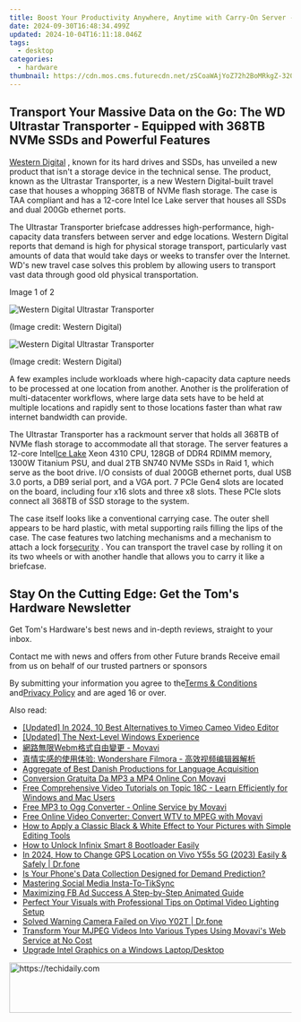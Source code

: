 ```yaml
---
title: Boost Your Productivity Anywhere, Anytime with Carry-On Server - High Performance Ampere Altra CPU & Unprecedented Memory Specs for Tech Enthusiasts
date: 2024-09-30T16:48:34.499Z
updated: 2024-10-04T16:11:18.046Z
tags:
  - desktop
categories:
  - hardware
thumbnail: https://cdn.mos.cms.futurecdn.net/zSCoaWAjYoZ72h2BoMRkgZ-320-80.jpg
---
```


## Transport Your Massive Data on the Go: The WD Ultrastar Transporter - Equipped with 368TB NVMe SSDs and Powerful Features

[Western Digital](https://www.tomshardware.com/tag/western-digital) , known for its hard drives and SSDs, has unveiled a new product that isn't a storage device in the technical sense. The product, known as the Ultrastar Transporter, is a new Western Digital-built travel case that houses a whopping 368TB of NVMe flash storage. The case is TAA compliant and has a 12-core Intel Ice Lake server that houses all SSDs and dual 200Gb ethernet ports.

 The Ultrastar Transporter briefcase addresses high-performance, high-capacity data transfers between server and edge locations. Western Digital reports that demand is high for physical storage transport, particularly vast amounts of data that would take days or weeks to transfer over the Internet. WD's new travel case solves this problem by allowing users to transport vast data through good old physical transportation.

 Image 1 of 2

![Western Digital Ultrastar Transporter](https://vanilla.futurecdn.net/cyclingnews/media/img/missing-image.svg)

 (Image credit: Western Digital)

![Western Digital Ultrastar Transporter](https://vanilla.futurecdn.net/cyclingnews/media/img/missing-image.svg)

 (Image credit: Western Digital)

 A few examples include workloads where high-capacity data capture needs to be processed at one location from another. Another is the proliferation of multi-datacenter workflows, where large data sets have to be held at multiple locations and rapidly sent to those locations faster than what raw internet bandwidth can provide.

 The Ultrastar Transporter has a rackmount server that holds all 368TB of NVMe flash storage to accommodate all that storage. The server features a 12-core Intel[Ice Lake](https://www.tomshardware.com/reviews/intel-10nm-ice-lake-test-benchmarks,6257.html) Xeon 4310 CPU, 128GB of DDR4 RDIMM memory, 1300W Titanium PSU, and dual 2TB SN740 NVMe SSDs in Raid 1, which serve as the boot drive. I/O consists of dual 200GB ethernet ports, dual USB 3.0 ports, a DB9 serial port, and a VGA port. 7 PCIe Gen4 slots are located on the board, including four x16 slots and three x8 slots. These PCIe slots connect all 368TB of SSD storage to the system.

 The case itself looks like a conventional carrying case. The outer shell appears to be hard plastic, with metal supporting rails filling the lips of the case. The case features two latching mechanisms and a mechanism to attach a lock for[security](https://www.tomshardware.com/tag/security) . You can transport the travel case by rolling it on its two wheels or with another handle that allows you to carry it like a briefcase.

## Stay On the Cutting Edge: Get the Tom's Hardware Newsletter

 Get Tom's Hardware's best news and in-depth reviews, straight to your inbox.

 Contact me with news and offers from other Future brands  Receive email from us on behalf of our trusted partners or sponsors

 By submitting your information you agree to the[Terms & Conditions](https://futureplc.com/terms-conditions/) and[Privacy Policy](https://futureplc.com/privacy-policy/) and are aged 16 or over.

<ins class="adsbygoogle"
     style="display:block"
     data-ad-format="autorelaxed"
     data-ad-client="ca-pub-7571918770474297"
     data-ad-slot="1223367746"></ins>

<ins class="adsbygoogle"
     style="display:block"
     data-ad-client="ca-pub-7571918770474297"
     data-ad-slot="8358498916"
     data-ad-format="auto"
     data-full-width-responsive="true"></ins>

<span class="atpl-alsoreadstyle">Also read:</span>
<div><ul>
<li><a href="https://vimeo-videos.techidaily.com/updated-in-2024-10-best-alternatives-to-vimeo-cameo-video-editor/"><u>[Updated] In 2024, 10 Best Alternatives to Vimeo Cameo Video Editor</u></a></li>
<li><a href="https://fox-helps.techidaily.com/updated-the-next-level-windows-experience/"><u>[Updated] The Next-Level Windows Experience</u></a></li>
<li><a href="https://techtrends.techidaily.com/1726223810015-webm-movavi/"><u>網路無限Webm格式自由變更 - Movavi</u></a></li>
<li><a href="https://techtrends.techidaily.com/1726225731981-wondershare-filmora/"><u>真情实感的使用体验: Wondershare Filmora - 高效视频编辑器解析</u></a></li>
<li><a href="https://mondly-stories.techidaily.com/aggregate-of-best-danish-productions-for-language-acquisition/"><u>Aggregate of Best Danish Productions for Language Acquisition</u></a></li>
<li><a href="https://techtrends.techidaily.com/conversion-gratuita-da-mp3-a-mp4-online-con-movavi/"><u>Conversion Gratuita Da MP3 a MP4 Online Con Movavi</u></a></li>
<li><a href="https://techtrends.techidaily.com/free-comprehensive-video-tutorials-on-topic-18c-learn-efficiently-for-windows-and-mac-users/"><u>Free Comprehensive Video Tutorials on Topic 18C - Learn Efficiently for Windows and Mac Users</u></a></li>
<li><a href="https://techtrends.techidaily.com/free-mp3-to-ogg-converter-online-service-by-movavi/"><u>Free MP3 to Ogg Converter - Online Service by Movavi</u></a></li>
<li><a href="https://techtrends.techidaily.com/free-online-video-converter-convert-wtv-to-mpeg-with-movavi/"><u>Free Online Video Converter: Convert WTV to MPEG with Movavi</u></a></li>
<li><a href="https://techtrends.techidaily.com/how-to-apply-a-classic-black-and-white-effect-to-your-pictures-with-simple-editing-tools/"><u>How to Apply a Classic Black & White Effect to Your Pictures with Simple Editing Tools</u></a></li>
<li><a href="https://unlock-android.techidaily.com/how-to-unlock-infinix-smart-8-bootloader-easily-by-drfone-android/"><u>How to Unlock Infinix Smart 8 Bootloader Easily</u></a></li>
<li><a href="https://location-social.techidaily.com/in-2024-how-to-change-gps-location-on-vivo-y55s-5g-2023-easily-and-safely-drfone-by-drfone-virtual-android/"><u>In 2024, How to Change GPS Location on Vivo Y55s 5G (2023) Easily & Safely | Dr.fone</u></a></li>
<li><a href="https://facebook.techidaily.com/is-your-phones-data-collection-designed-for-demand-prediction/"><u>Is Your Phone's Data Collection Designed for Demand Prediction?</u></a></li>
<li><a href="https://article-tips.techidaily.com/mastering-social-media-insta-to-tiksync/"><u>Mastering Social Media Insta-To-TikSync</u></a></li>
<li><a href="https://facebook-videos.techidaily.com/maximizing-fb-ad-success-a-step-by-step-animated-guide/"><u>Maximizing FB Ad Success A Step-by-Step Animated Guide</u></a></li>
<li><a href="https://techtrends.techidaily.com/perfect-your-visuals-with-professional-tips-on-optimal-video-lighting-setup/"><u>Perfect Your Visuals with Professional Tips on Optimal Video Lighting Setup</u></a></li>
<li><a href="https://fix-guide.techidaily.com/solved-warning-camera-failed-on-vivo-y02t-drfone-by-drfone-fix-android-problems-fix-android-problems/"><u>Solved Warning Camera Failed on Vivo Y02T | Dr.fone</u></a></li>
<li><a href="https://techtrends.techidaily.com/transform-your-mjpeg-videos-into-various-types-using-movavis-web-service-at-no-cost/"><u>Transform Your MJPEG Videos Into Various Types Using Movavi's Web Service at No Cost</u></a></li>
<li><a href="https://graphic-issues.techidaily.com/upgrade-intel-graphics-on-a-windows-laptopdesktop/"><u>Upgrade Intel Graphics on a Windows Laptop/Desktop</u></a></li>
</ul></div>

<!-- affiliate ads begin -->
<a href="https://appsumo.8odi.net/c/5597632/2105874/7443" target="_top" id="2105874">
  <img src="//a.impactradius-go.com/display-ad/7443-2105874" border="0" alt="https://techidaily.com" width="728" height="90"/>
</a>
<img height="0" width="0" src="https://appsumo.8odi.net/i/5597632/2105874/7443" style="position:absolute;visibility:hidden;" border="0" />
<!-- affiliate ads end -->

